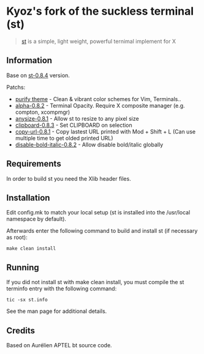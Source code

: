 # Kyoz's fork of the suckless terminal (st)
> [st](https://st.suckless.org/) is a simple, light weight, powerful ternimal implement for X

## Information
Base on [st-0.8.4](https://dl.suckless.org/st/st-0.8.4.tar.gz) version.

Patchs:
  - [purify theme](https://github.com/kyoz/purify) - Clean & vibrant color schemes for Vim, Terminals..
  - [alpha-0.8.2](https://st.suckless.org/patches/alpha/) - Terminal Opacity. Require X composite manager (e.g. compton, xcompmgr)
  - [anysize-0.8.1](https://st.suckless.org/patches/anysize/) - Allow st to resize to any pixel size
  - [clipboard-0.8.3](https://st.suckless.org/patches/clipboard/) - Set CLIPBOARD on selection
  - [copy-url-0.8.1](https://st.suckless.org/patches/copyurl/) - Copy lastest URL printed with Mod + Shift + L (Can use multiple time to get olded printed URL)
  - [disable-bold-italic-0.8.2](https://st.suckless.org/patches/disable_bold_italic_fonts/) - Allow disable bold/italic globally

## Requirements

In order to build st you need the Xlib header files.


## Installation

Edit config.mk to match your local setup (st is installed into the /usr/local namespace by default).

Afterwards enter the following command to build and install st (if necessary as root):

```
make clean install
```

## Running

If you did not install st with make clean install, you must compile the st terminfo entry with the following command:

```
tic -sx st.info
```

See the man page for additional details.

## Credits

Based on Aurélien APTEL <aurelien dot aptel at gmail dot com> bt source code.

